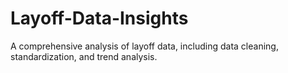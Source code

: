 # Layoff-Data-Insights
A comprehensive analysis of layoff data, including data cleaning, standardization, and trend analysis.
